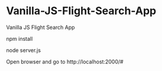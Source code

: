 # Vanilla-JS-Flight-Search-App
Vanilla JS Flight Search App



npm install


node server.js

Open browser and go to http://localhost:2000/#

